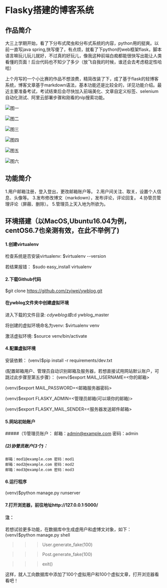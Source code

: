 Flasky搭建的博客系统
=======
## 作品简介
大三上学期开始，看了下分布式爬虫和分布式系统的内容，python用的挺爽。以前一直写java spring,快写傻了，有点烦，就看了下python的web框架flask，脚本语言嘛玩儿玩儿就好，不过真的好玩儿，像我这种前端白痴都能很快写出能让人类看懂的页面！后台代码也不知少了多少（放飞自我的时候，谁还会去考虑稳定性哈哈）

上个月写的一个小比赛的作品不想浪费，精简改装了下，成了基于flask的轻博客系统，博客文章基于markdown语法，基本功能还是比较全的，详见功能介绍。最近主要准备考试，考试结束后会尽快加入前端美化、文章自定义标签、selenium自动化测试、阿里云部署步骤和刚看的nlp搜索功能。

![图一](https://thumbnail0.baidupcs.com/thumbnail/1df3d3afe20ade463b4efef8b5a1acf0?fid=1335854244-250528-441279785711769&time=1513252800&rt=sh&sign=FDTAER-DCb740ccc5511e5e8fedcff06b081203-O2ZXn82LZf1PX6%2FSH1vFeT%2Foqn8%3D&expires=8h&chkv=0&chkbd=0&chkpc=&dp-logid=8068012804480000451&dp-callid=0&size=c710_u400&quality=100&vuk=-&ft=video)

![图二](https://thumbnail0.baidupcs.com/thumbnail/2eb81afe687efb87b524657a6d37efa7?fid=1335854244-250528-889445863332395&time=1513252800&rt=sh&sign=FDTAER-DCb740ccc5511e5e8fedcff06b081203-Nbn9r48W7XyZLUnpaAcjZADKQ5g%3D&expires=8h&chkv=0&chkbd=0&chkpc=&dp-logid=8067946394048852066&dp-callid=0&size=c710_u400&quality=100&vuk=-&ft=video)

![图三](https://thumbnail0.baidupcs.com/thumbnail/f0bb55f63486c06adb09487b47673aca?fid=1335854244-250528-1001010918076558&time=1513252800&rt=sh&sign=FDTAER-DCb740ccc5511e5e8fedcff06b081203-FBkIIja%2FXeUsGOWPNFJitgpDgtM%3D&expires=8h&chkv=0&chkbd=0&chkpc=&dp-logid=8068033678849065101&dp-callid=0&size=c710_u400&quality=100&vuk=-&ft=video)

![图四](https://thumbnail0.baidupcs.com/thumbnail/4a0e8d81dcc3477772a91f012bc1b0a1?fid=1335854244-250528-789284151977961&time=1513252800&rt=sh&sign=FDTAER-DCb740ccc5511e5e8fedcff06b081203-gqTXIh2dcryKC2JdxagtBxREKd0%3D&expires=8h&chkv=0&chkbd=0&chkpc=&dp-logid=8068073223942287696&dp-callid=0&size=c710_u400&quality=100&vuk=-&ft=video)

![图五](https://thumbnail0.baidupcs.com/thumbnail/4e187135d92b102627da5c6efff785d9?fid=1335854244-250528-675476897580897&time=1513252800&rt=sh&sign=FDTAER-DCb740ccc5511e5e8fedcff06b081203-pm2xn62Qd5D1sru7ExvR5E5q6aQ%3D&expires=8h&chkv=0&chkbd=0&chkpc=&dp-logid=8068083517568459482&dp-callid=0&size=c710_u400&quality=100&vuk=-&ft=video)

![图六](https://thumbnail0.baidupcs.com/thumbnail/70a125fea8daf3698e62d3957195dee9?fid=1335854244-250528-246148296011746&time=1513252800&rt=sh&sign=FDTAER-DCb740ccc5511e5e8fedcff06b081203-BpfdBnRN9pQAjzNz%2B%2Bs1jDWxUSg%3D&expires=8h&chkv=0&chkbd=0&chkpc=&dp-logid=8068092394804843965&dp-callid=0&size=c710_u400&quality=100&vuk=-&ft=video)


## 功能简介
1.用户邮箱注册，登入登出，更改邮箱账户等。
2.用户间关注、取关，设置个人信息、头像等。
3.发布修改博文（markdown），发布评论，评论回复。
4.协管员管理评论（屏蔽、删除）。
5.管理员上天入地为所欲为。


## 环境搭建（以MacOS,Ubuntu16.04为例，centOS6.7也亲测有效，在此不举例了)
#### 1.创建virtualenv
检查系统是否安装virtualenv:
$virtualenv --version

若结果报错：
$sudo easy_install virtualenv

#### 2.下载Github代码
$git clone https://github.com/zyiwei/ywblog.git

#### 在ywblog文件夹中创建虚拟环境
进入下载的文件目录:
$cd ywblog
或$cd ywblog_master

将创建的虚拟环境命名为venv:
$virtualenv venv

激活虚拟环境:
$source venv/bin/activate

#### 4.配置虚拟环境
安装依赖：
(venv)$pip install -r requirements/dev.txt

(配置邮箱用户、管理员自动识别邮箱及服务器，若想直接试用网站默认账户，可跳过此步骤至第五步骤）：
(venv)$export MAIL_USERNAME=<你的邮箱>

(venv)$export MAIL_PASSWORD=<邮箱服务器密码>

(venv)$export FLASKY_ADMIN=<管理员邮箱(可以填你的邮箱)>

(venv)$export FLASKY_MAIL_SENDER=<服务器发送邮件邮箱>

#### 5.网站初始账户
#####（1)管理员账户：
    邮箱：admin@example.com 密码：admin
##### (2)协管员账户(3个)：
    邮箱：mod1@example.com 密码：mod1
    邮箱：mod2@example.com 密码：mod2
    邮箱：mod3@example.com 密码：mod3

#### 6.运行程序
(venv)$python manage.py runserver

#### 7.打开浏览器，前往地址http://127.0.0.1:5000/

#### 注：
若想试验更多功能，在数据库中生成虚用户和虚博文对象，如下：
(venv)$python manage.py shell


>>>User.generate_fake(100)

>>>Post.generate_fake(100)

>>>exit()

这样，就人工向数据库中添加了100个虚拟用户和100个虚拟文章，打开浏览器看看吧！


